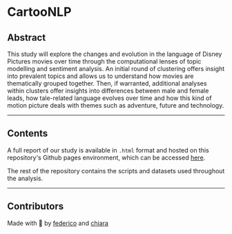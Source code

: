 # CartooNLP

## Abstract

This study will explore the changes and evolution in the language of Disney Pictures movies over time through the computational lenses of topic modelling and sentiment analysis. An initial round of clustering offers insight into prevalent topics and allows us to understand how movies are thematically grouped together. Then, if warranted, additional analyses within clusters offer insights into differences between male and female leads, how tale-related language evolves over time and how this kind of motion picture deals with themes such as adventure, future and technology.

---

## Contents

A full report of our study is available in `.html` format and hosted on this repository's Github pages environment, which can be accessed [here](https://fcagnola.github.io/cartoonlp/Project.html).

The rest of the repository contains the scripts and datasets used throughout the analysis.

---

## Contributors

Made with 💙 by [federico](https://github.com/fcagnola) and [chiara](https://github.com/ChiaraCati)
